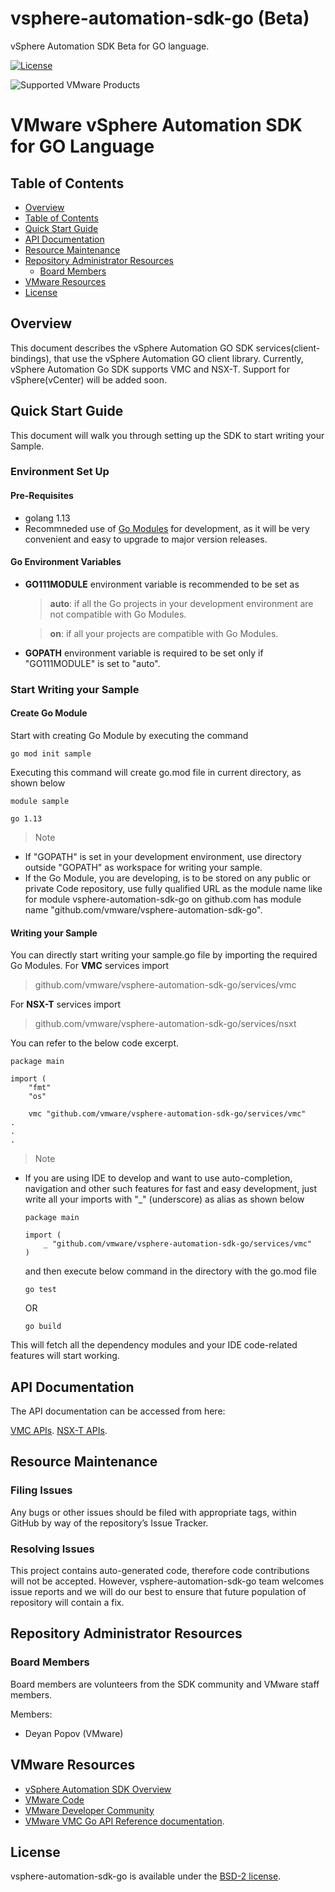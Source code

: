 # vsphere-automation-sdk-go (Beta)

vSphere Automation SDK Beta for GO language.

[![License](https://img.shields.io/static/v1?&label=License&message=BSD-2-Clause&color=red&style=for-the-badge)](LICENSE.txt)

![Supported VMware Products](https://img.shields.io/static/v1?&label=Supported%20VMware%20Products&message=%20VMC%2C%20NSX-T%20&color=blue&style=for-the-badge)

# VMware vSphere Automation SDK for GO Language

## Table of Contents

- [Overview](#overview)
- [Table of Contents](#table-of-contents)
- [Quick Start Guide](#quick-start-guide)
- [API Documentation](#api-documentation)
- [Resource Maintenance](#resource-maintenance)
- [Repository Administrator Resources](#repository-administrator-resources)
  - [Board Members](#board-members)
- [VMware Resources](#vmware-resources)
- [License](#license)

## Overview

This document describes the vSphere Automation GO SDK services(client-bindings), that use the vSphere Automation
GO client library. Currently, vSphere Automation Go SDK supports VMC and NSX-T. Support for vSphere(vCenter) will be added soon.

## Quick Start Guide

This document will walk you through setting up the SDK to start writing your Sample.

### Environment Set Up

#### Pre-Requisites

- golang 1.13
- Recommneded use of [Go Modules](https://blog.golang.org/using-go-modules) for development,
  as it will be very convenient and easy to upgrade to major version releases.

#### Go Environment Variables

- **GO111MODULE** environment variable is recommended to be set as

  > **auto**: if all the Go projects in your development environment are not compatible with Go Modules.

  > **on**: if all your projects are compatible with Go Modules.

- **GOPATH** environment variable is required to be set only if "GO111MODULE" is set to "auto".

### Start Writing your Sample

#### Create Go Module

Start with creating Go Module by executing the command

```shell
go mod init sample
```

Executing this command will create go.mod file in current directory, as shown below

```golang
module sample

go 1.13

```

> Note

- If "GOPATH" is set in your development environment, use directory outside "GOPATH" as workspace for writing your sample.
- If the Go Module, you are developing, is to be stored on any public or private Code repository, use fully qualified URL as the module name like for module vsphere-automation-sdk-go on github.com has module name "github.com/vmware/vsphere-automation-sdk-go".

#### Writing your Sample

You can directly start writing your sample.go file by importing the required Go Modules.
For **VMC** services import

> github.com/vmware/vsphere-automation-sdk-go/services/vmc

For **NSX-T** services import

> github.com/vmware/vsphere-automation-sdk-go/services/nsxt

You can refer to the below code excerpt.

```golang
package main

import (
	"fmt"
	"os"

	vmc "github.com/vmware/vsphere-automation-sdk-go/services/vmc"
.
.
.
```

> Note

- If you are using IDE to develop and want to use auto-completion, navigation and other such features for fast and easy development, just write all your imports with "\_" (underscore) as alias as shown below

  ```golang
  package main

  import (
      _ "github.com/vmware/vsphere-automation-sdk-go/services/vmc"
  )
  ```

  and then execute below command in the directory with the go.mod file

  ```shell
  go test
  ```
  OR
  ```
  go build
  ```

This will fetch all the dependency modules and your IDE code-related features will start working.

## API Documentation

The API documentation can be accessed from here:

[VMC APIs](https://godoc.org/github.com/vmware/vsphere-automation-sdk-go/services/vmc).
[NSX-T APIs](https://godoc.org/github.com/vmware/vsphere-automation-sdk-go/services/nsxt).

## Resource Maintenance

### Filing Issues

Any bugs or other issues should be filed with appropriate tags, within GitHub by way of the repository’s Issue Tracker.

### Resolving Issues

This project contains auto-generated code, therefore code contributions will not be accepted. However, vsphere-automation-sdk-go team welcomes issue reports and we will do our best to ensure that future population of repository will contain a fix.

## Repository Administrator Resources

### Board Members

Board members are volunteers from the SDK community and VMware staff members.

Members:

- Deyan Popov (VMware)

## VMware Resources

- [vSphere Automation SDK Overview](http://pubs.vmware.com/vsphere-65/index.jsp#com.vmware.vapi.progguide.doc/GUID-AF73991C-FC1C-47DF-8362-184B6544CFDE.html)
- [VMware Code](https://code.vmware.com/home)
- [VMware Developer Community](https://communities.vmware.com/community/vmtn/developer)
- [VMware VMC Go API Reference documentation](https://godoc.org/github.com/vmware/vsphere-automation-sdk-go/services/vmc).
  <!---* [VMware NSX-T GOLang API Reference documentation](https://godoc.org/github.com/vmware/vsphere-automation-sdk-go/services/nsxt).--->
  <!---* [VMware vSphere GOLang API Reference documentation](https://godoc.org/github.com/vmware/vsphere-automation-sdk-go/services/vsphere).--->
  <!---* [VMware GOLang forum]()--->

## License

vsphere-automation-sdk-go is available under the [BSD-2 license](LICENSE.txt).
